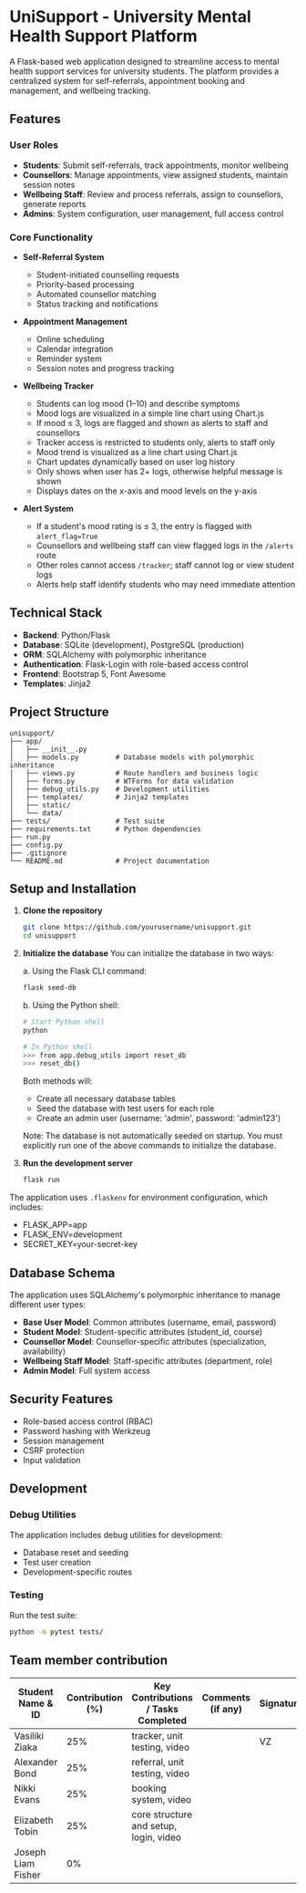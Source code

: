 # UniSupport - University Mental Health Support Platform

A Flask-based web application designed to streamline access to mental health support services for university students. The platform provides a centralized system for self-referrals, appointment booking and management, and wellbeing tracking.

## Features

### User Roles

- **Students**: Submit self-referrals, track appointments, monitor wellbeing
- **Counsellors**: Manage appointments, view assigned students, maintain session notes
- **Wellbeing Staff**: Review and process referrals, assign to counsellors, generate reports
- **Admins**: System configuration, user management, full access control

### Core Functionality

- **Self-Referral System**

  - Student-initiated counselling requests
  - Priority-based processing
  - Automated counsellor matching
  - Status tracking and notifications

- **Appointment Management**

  - Online scheduling
  - Calendar integration
  - Reminder system
  - Session notes and progress tracking

- **Wellbeing Tracker**

  - Students can log mood (1–10) and describe symptoms
  - Mood logs are visualized in a simple line chart using Chart.js
  - If mood ≤ 3, logs are flagged and shown as alerts to staff and counsellors
  - Tracker access is restricted to students only, alerts to staff only
  - Mood trend is visualized as a line chart using Chart.js
  - Chart updates dynamically based on user log history
  - Only shows when user has 2+ logs, otherwise helpful message is shown
  - Displays dates on the x-axis and mood levels on the y-axis

- **Alert System**

  - If a student's mood rating is ≤ 3, the entry is flagged with `alert_flag=True`
  - Counsellors and wellbeing staff can view flagged logs in the `/alerts` route
  - Other roles cannot access `/tracker`; staff cannot log or view student logs
  - Alerts help staff identify students who may need immediate attention

## Technical Stack

- **Backend**: Python/Flask
- **Database**: SQLite (development), PostgreSQL (production)
- **ORM**: SQLAlchemy with polymorphic inheritance
- **Authentication**: Flask-Login with role-based access control
- **Frontend**: Bootstrap 5, Font Awesome
- **Templates**: Jinja2

## Project Structure

```
unisupport/
├── app/
│   ├── __init__.py
│   ├── models.py         # Database models with polymorphic inheritance
│   ├── views.py          # Route handlers and business logic
│   ├── forms.py          # WTForms for data validation
│   ├── debug_utils.py    # Development utilities
│   ├── templates/        # Jinja2 templates
│   ├── static/
│   └── data/
├── tests/                # Test suite
├── requirements.txt      # Python dependencies
├── run.py
├── config.py
├── .gitignore
└── README.md             # Project documentation
```

## Setup and Installation

1. **Clone the repository**

   ```bash
   git clone https://github.com/yourusername/unisupport.git
   cd unisupport
   ```

2. **Initialize the database**
   You can initialize the database in two ways:

   a. Using the Flask CLI command:

   ```bash
   flask seed-db
   ```

   b. Using the Python shell:

   ```bash
   # Start Python shell
   python

   # In Python shell
   >>> from app.debug_utils import reset_db
   >>> reset_db()
   ```

   Both methods will:

   - Create all necessary database tables
   - Seed the database with test users for each role
   - Create an admin user (username: 'admin', password: 'admin123')

   Note: The database is not automatically seeded on startup. You must explicitly run one of the above commands to initialize the database.

3. **Run the development server**
   ```bash
   flask run
   ```

The application uses `.flaskenv` for environment configuration, which includes:

- FLASK_APP=app
- FLASK_ENV=development
- SECRET_KEY=your-secret-key

## Database Schema

The application uses SQLAlchemy's polymorphic inheritance to manage different user types:

- **Base User Model**: Common attributes (username, email, password)
- **Student Model**: Student-specific attributes (student_id, course)
- **Counsellor Model**: Counsellor-specific attributes (specialization, availability)
- **Wellbeing Staff Model**: Staff-specific attributes (department, role)
- **Admin Model**: Full system access

## Security Features

- Role-based access control (RBAC)
- Password hashing with Werkzeug
- Session management
- CSRF protection
- Input validation

## Development

### Debug Utilities

The application includes debug utilities for development:

- Database reset and seeding
- Test user creation
- Development-specific routes

### Testing

Run the test suite:

```bash
python -m pytest tests/
```


## Team member contribution

| Student Name & ID  | Contribution (%) | Key Contributions / Tasks Completed    | Comments (if any) | Signature |
| ------------------ | ---------------- | -------------------------------------- | ----------------- | --------- |
| Vasiliki Ziaka     | 25%              | tracker, unit testing, video           |                   | VZ        |
| Alexander Bond     | 25%              | referral, unit testing, video          |                   |           |
| Nikki Evans        | 25%              | booking system, video                  |                   |           |
| Elizabeth Tobin    | 25%              | core structure and setup, login, video |                   |           |
| Joseph Liam Fisher | 0%               |                                        |                   |           |
